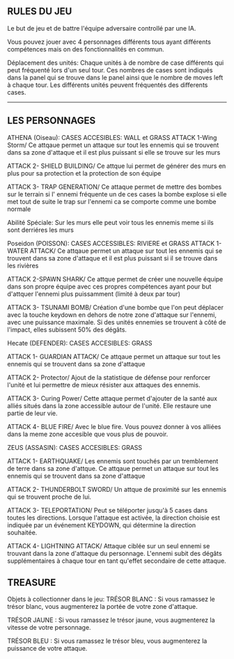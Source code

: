 RULES DU JEU
-------------

Le but de jeu et de battre l'équipe adversaire controllé par une IA. 

Vous pouvez jouer avec 4 personnages différents tous ayant différents compétences mais on des fonctionnalités en commun.

Déplacement des unités:
Chaque unités à de nombre de case différents qui peut fréquenté lors d'un seul tour. Ces nombres de cases sont indiqués dans la panel qui se trouve dans le panel ainsi que le nombre de moves left à chaque tour. 
Les différents unités peuvent fréquentés des differents cases. 

----
LES PERSONNAGES
----

ATHENA (Oiseau):
CASES ACCESIBLES: WALL et GRASS
ATTACK 1-Wing Storm/ Ce attqaue permet  un attaque sur tout les ennemis qui se trouvent dans sa zone d'attaque et il est plus puissant si elle se trouve sur les murs

ATTACK 2- SHIELD BUILDING/ Ce attque lui permet de générer des murs en plus pour sa protection et la protection de son équipe

ATTACK 3- TRAP GENERATION/ Ce attaque permet de mettre des bombes sur le terrain si l' ennemi fréquente un de ces cases la bombe explose si elle met tout de suite le trap sur l'ennemi ca se comporte comme une bombe normale 

Abilité Spéciale:
Sur les murs elle peut voir tous les ennemis meme si ils sont derriéres les murs

Poseidon (POISSON):
CASES ACCESSIBLES: RIVIERE et GRASS
ATTACK 1- WATER ATTACK/ Ce attqaue permet  un attaque sur tout les ennemis qui se trouvent dans sa zone d'attaque et il est plus puissant si il se trouve dans les rivières

ATTACK 2-SPAWN SHARK/ Ce attque permet de créer une nouvelle équipe dans son propre équipe avec ces propres compétences ayant pour but d'attquer l'ennemi plus puissamment (limité à deux par tour)

ATTACK 3- TSUNAMI BOMB/ Création d'une bombe que l'on peut déplacer avec la touche keydown en dehors de notre zone d'attaque sur l'ennemi, avec une puissance maximale. Si des unités ennemies se trouvent à côté de l'impact, elles subissent 50% des dégâts.

Hecate (DEFENDER):
CASES ACCESIBLES: GRASS

ATTACK 1- GUARDIAN ATTACK/ Ce attqaue permet  un attaque sur tout les ennemis qui se trouvent dans sa zone d'attaque 

ATTACK 2- Protector/ Ajout de la statistique de défense pour renforcer l'unité et lui permettre de mieux résister aux attaques des ennemis.

ATTACK 3- Curing Power/ Cette attaque permet d'ajouter de la santé aux alliés situés dans la zone accessible autour de l'unité. Elle restaure une partie de leur vie.

ATTACK 4- BLUE FIRE/ Avec le blue fire. Vous pouvez donner à vos alliées dans la meme zone accesible que vous plus de pouvoir. 

ZEUS (ASSASIN):
CASES ACCESIBLES: GRASS

ATTACK 1- EARTHQUAKE/ Les ennemis sont touchés par un tremblement de terre dans sa zone d'attque. Ce attqaue permet  un attaque sur tout les ennemis qui se trouvent dans sa zone d'attaque

ATTACK 2- THUNDERBOLT SWORD/ Un attque de proximité sur les ennemis qui se trouvent proche de lui.

ATTACK 3- TELEPORTATION/ Peut se téléporter jusqu'à 5 cases dans toutes les directions. Lorsque l'attaque est activée, la direction choisie est indiquée par un événement KEYDOWN, qui détermine la direction souhaitée.

ATTACK 4- LIGHTNING ATTACK/ Attaque ciblée sur un seul ennemi se trouvant dans la zone d'attaque du personnage. L'ennemi subit des dégâts supplémentaires à chaque tour en tant qu'effet secondaire de cette attaque.

TREASURE
----

Objets à collectionner dans le jeu:
TRÉSOR BLANC : Si vous ramassez le trésor blanc, vous augmenterez la portée de votre zone d'attaque.

TRÉSOR JAUNE : Si vous ramassez le trésor jaune, vous augmenterez la vitesse de votre personnage.

TRÉSOR BLEU : Si vous ramassez le trésor bleu, vous augmenterez la puissance de votre attaque.
